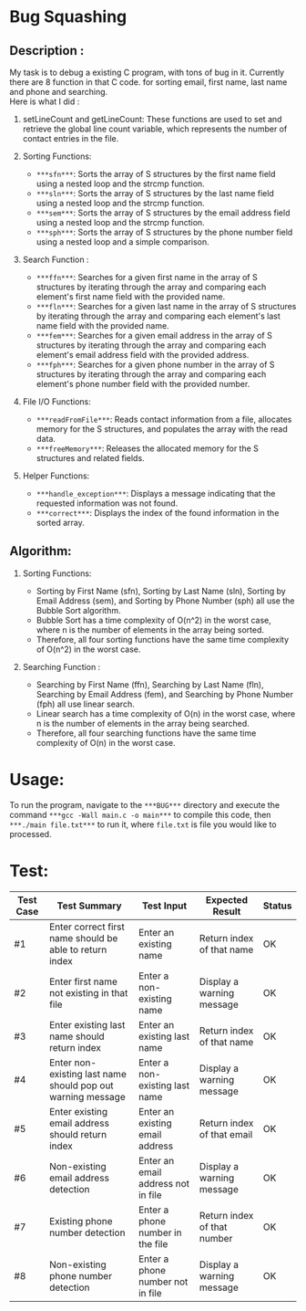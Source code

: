 # Bug Squashing

## Description :
My task is to debug a existing C program, with tons of bug in it. Currently there are 8 function in that C code. for sorting email, first name, last name and phone and searching. <br>
Here is what I did :
1. setLineCount and getLineCount: These functions are used to set and retrieve the global line count variable, which represents the number of contact entries in the file.
2. Sorting Functions:
    - `***sfn***`: Sorts the array of S structures by the first name field using a nested loop and the strcmp function.
    - `***sln***`: Sorts the array of S structures by the last name field using a nested loop and the strcmp function.
    - `***sem***`: Sorts the array of S structures by the email address field using a nested loop and the strcmp function.
    - `***sph***`: Sorts the array of S structures by the phone number field using a nested loop and a simple comparison.
3. Search Function : 
    - `***ffn***`: Searches for a given first name in the array of S structures by iterating through the array and comparing each element's first name field with the provided name.
    - `***fln***`: Searches for a given last name in the array of S structures by iterating through the array and comparing each element's last name field with the provided name.
    - `***fem***`: Searches for a given email address in the array of S structures by iterating through the array and comparing each element's email address field with the provided address.
    - `***fph***`: Searches for a given phone number in the array of S structures by iterating through the array and comparing each element's phone number field with the provided number.
4. File I/O Functions: 
    - `***readFromFile***`: Reads contact information from a file, allocates memory for the S structures, and populates the array with the read data.
    - `***freeMemory***`: Releases the allocated memory for the S structures and related fields.

5. Helper Functions:
    - `***handle_exception***`: Displays a message indicating that the requested information was not found.
    - `***correct***`: Displays the index of the found information in the sorted array.

## Algorithm: 
1. Sorting Functions:

    - Sorting by First Name (sfn), Sorting by Last Name (sln), Sorting by Email Address (sem), and Sorting by Phone Number (sph) all use the Bubble Sort algorithm.
    - Bubble Sort has a time complexity of O(n^2) in the worst case, where n is the number of elements in the array being sorted.
    - Therefore, all four sorting functions have the same time complexity of O(n^2) in the worst case.

2. Searching Function : 
    - Searching by First Name (ffn), Searching by Last Name (fln), Searching by Email Address (fem), and Searching by Phone Number (fph) all use linear search.
    - Linear search has a time complexity of O(n) in the worst case, where n is the number of elements in the array being searched.
    - Therefore, all four searching functions have the same time complexity of O(n) in the worst case.

# Usage: 
To run the program, navigate to the `***BUG***` directory and execute the command `***gcc -Wall main.c -o main***` to compile this code, then `***./main file.txt***` to run it, where `file.txt` is file you would like to processed. 

# Test: 

| Test Case | Test Summary                                                | Test Input                         | Expected Result                | Status |
| --------- | ---------------------------------------------------------- | ---------------------------------- | ------------------------------ | ------ |
| #1        | Enter correct first name should be able to return index     | Enter an existing name             | Return index of that name      | OK     |
| #2        | Enter first name not existing in that file                  | Enter a non-existing name          | Display a warning message      | OK     |
| #3        | Enter existing last name should return index                | Enter an existing last name        | Return index of that name      | OK     |
| #4        | Enter non-existing last name should pop out warning message | Enter a non-existing last name     | Display a warning message      | OK     |
| #5        | Enter existing email address should return index            | Enter an existing email address    | Return index of that email     | OK     |
| #6        | Non-existing email address detection                        | Enter an email address not in file | Display a warning message      | OK     |
| #7        | Existing phone number detection                             | Enter a phone number in the file   | Return index of that number    | OK     |
| #8        | Non-existing phone number detection                         | Enter a phone number not in file   | Display a warning message      | OK     |

